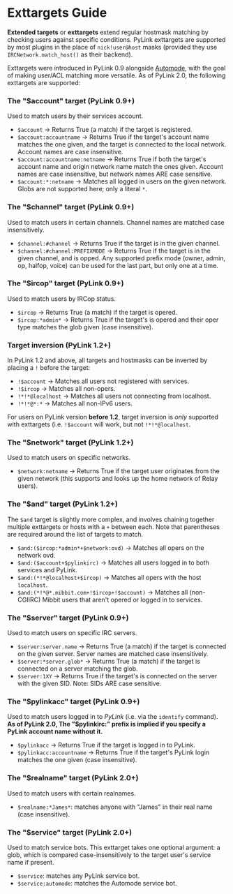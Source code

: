 # Exttargets Guide

**Extended targets** or **exttargets** extend regular hostmask matching by checking users against specific conditions. PyLink exttargets are supported by most plugins in the place of `nick!user@host` masks (provided they use `IRCNetwork.match_host()` as their backend).

Exttargets were introduced in PyLink 0.9 alongside [Automode](automode.md), with the goal of making user/ACL matching more versatile. As of PyLink 2.0, the following exttargets are supported:

### The "$account" target (PyLink 0.9+)
Used to match users by their services account.

- `$account` -> Returns True (a match) if the target is registered.
- `$account:accountname` -> Returns True if the target's account name matches the one given, and the target is connected to the local network. Account names are case insensitive.
- `$account:accountname:netname` -> Returns True if both the target's account name and origin network name match the ones given. Account names are case insensitive, but network names ARE case sensitive.
- `$account:*:netname` -> Matches all logged in users on the given network. Globs are not supported here; only a literal `*`.

### The "$channel" target (PyLink 0.9+)
Used to match users in certain channels. Channel names are matched case insensitively.

- `$channel:#channel` -> Returns True if the target is in the given channel.
- `$channel:#channel:PREFIXMODE` -> Returns True if the target is in the given channel, and is opped. Any supported prefix mode (owner, admin, op, halfop, voice) can be used for the last part, but only one at a time.

### The "$ircop" target (PyLink 0.9+)
Used to match users by IRCop status.

- `$ircop` -> Returns True (a match) if the target is opered.
- `$ircop:*admin*` -> Returns True if the target's is opered and their oper type matches the glob given (case insensitive).

### Target inversion (PyLink 1.2+)
In PyLink 1.2 and above, all targets and hostmasks can be inverted by placing a `!` before the target:

- `!$account` -> Matches all users not registered with services.
- `!$ircop` -> Matches all non-opers.
- `!*!*@localhost` -> Matches all users not connecting from localhost.
- `!*!*@*:*` -> Matches all non-IPv6 users.

For users on PyLink version **before 1.2**, target inversion is *only* supported with exttargets (i.e. `!$account` will work, but not `!*!*@localhost`.

### The "$network" target (PyLink 1.2+)
Used to match users on specific networks.

- `$network:netname` -> Returns True if the target user originates from the given network (this supports and looks up the home network of Relay users).

### The "$and" target (PyLink 1.2+)
The `$and` target is slightly more complex, and involves chaining together multiple exttargets or hosts with a `+` between each. Note that parentheses are required around the list of targets to match.

- `$and:($ircop:*admin*+$network:ovd)` -> Matches all opers on the network ovd.
- `$and:($account+$pylinkirc)` -> Matches all users logged in to both services and PyLink.
- `$and:(*!*@localhost+$ircop)` -> Matches all opers with the host `localhost`.
- `$and:(*!*@*.mibbit.com+!$ircop+!$account)` -> Matches all (non-CGIIRC) Mibbit users that aren't opered or logged in to services.

### The "$server" target (PyLink 0.9+)
Used to match users on specific IRC servers.

- `$server:server.name` -> Returns True (a match) if the target is connected on the given server. Server names are matched case insensitively.
- `$server:*server.glob*` -> Returns True (a match) if the target is connected on a server matching the glob.
- `$server:1XY` -> Returns True if the target's is connected on the server with the given SID. Note: SIDs ARE case sensitive.

### The "$pylinkacc" target (PyLink 0.9+)
Used to match users logged in to *PyLink* (i.e. via the `identify` command). **As of PyLink 2.0, The "$pylinkirc:" prefix is implied if you specify a PyLink account name without it.**

- `$pylinkacc` -> Returns True if the target is logged in to PyLink.
- `$pylinkacc:accountname` -> Returns True if the target's PyLink login matches the one given (case insensitive).

### The "$realname" target (PyLink 2.0+)
Used to match users with certain realnames.

- `$realname:*James*`: matches anyone with "James" in their real name (case insensitive).

### The "$service" target (PyLink 2.0+)
Used to match service bots. This exttarget takes one optional argument: a glob, which is compared case-insensitively to the target user's service name if present.

- `$service`: matches any PyLink service bot.
- `$service:automode`: matches the Automode service bot.
